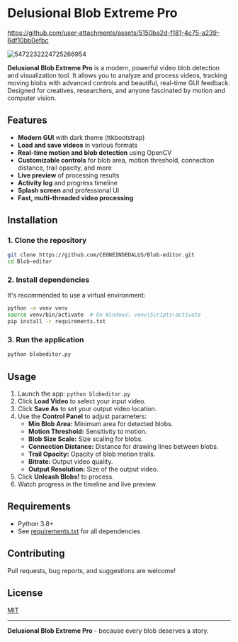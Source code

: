 # Delusional Blob Extreme Pro


https://github.com/user-attachments/assets/5150ba2d-f181-4c75-a239-6df10bb0efbc


![5472232224725266954](https://github.com/user-attachments/assets/1fc7e7ef-c733-48c7-a8f1-c0026d78b3b4)

**Delusional Blob Extreme Pro** is a modern, powerful video blob detection and visualization tool. It allows you to analyze and process videos, tracking moving blobs with advanced controls and beautiful, real-time GUI feedback. Designed for creatives, researchers, and anyone fascinated by motion and computer vision.

## Features

- **Modern GUI** with dark theme (ttkbootstrap)
- **Load and save videos** in various formats
- **Real-time motion and blob detection** using OpenCV
- **Customizable controls** for blob area, motion threshold, connection distance, trail opacity, and more
- **Live preview** of processing results
- **Activity log** and progress timeline
- **Splash screen** and professional UI
- **Fast, multi-threaded video processing**

## Installation

### 1. Clone the repository

```bash
git clone https://github.com/CEONEINDEDALUS/Blob-editor.git
cd Blob-editor
```

### 2. Install dependencies

It's recommended to use a virtual environment:

```bash
python -m venv venv
source venv/bin/activate  # On Windows: venv\Scripts\activate
pip install -r requirements.txt
```

### 3. Run the application

```bash
python blobeditor.py
```

## Usage

1. Launch the app: `python blobeditor.py`
2. Click **Load Video** to select your input video.
3. Click **Save As** to set your output video location.
4. Use the **Control Panel** to adjust parameters:
   - **Min Blob Area:** Minimum area for detected blobs.
   - **Motion Threshold:** Sensitivity to motion.
   - **Blob Size Scale:** Size scaling for blobs.
   - **Connection Distance:** Distance for drawing lines between blobs.
   - **Trail Opacity:** Opacity of blob motion trails.
   - **Bitrate:** Output video quality.
   - **Output Resolution:** Size of the output video.
5. Click **Unleash Blobs!** to process.
6. Watch progress in the timeline and live preview.

## Requirements

- Python 3.8+
- See [requirements.txt](requirements.txt) for all dependencies

## Contributing

Pull requests, bug reports, and suggestions are welcome!

## License

[MIT](LICENSE)

---

**Delusional Blob Extreme Pro** - because every blob deserves a story.
